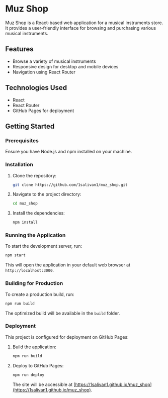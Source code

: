 # Muz Shop

Muz Shop is a React-based web application for a musical instruments store. It provides a user-friendly interface for browsing and purchasing various musical instruments.

## Features

- Browse a variety of musical instruments
- Responsive design for desktop and mobile devices
- Navigation using React Router

## Technologies Used

- React
- React Router
- GitHub Pages for deployment

## Getting Started

### Prerequisites

Ensure you have Node.js and npm installed on your machine.

### Installation

1. Clone the repository:
   ```bash
   git clone https://github.com/1salivan1/muz_shop.git
   ```
2. Navigate to the project directory:
   ```bash
   cd muz_shop
   ```
3. Install the dependencies:
   ```bash
   npm install
   ```

### Running the Application

To start the development server, run:

```bash
npm start
```

This will open the application in your default web browser at `http://localhost:3000`.

### Building for Production

To create a production build, run:

```bash
npm run build
```

The optimized build will be available in the `build` folder.

### Deployment

This project is configured for deployment on GitHub Pages:

1. Build the application:
   ```bash
   npm run build
   ```
2. Deploy to GitHub Pages:
   ```bash
   npm run deploy
   ```
   The site will be accessible at [https://1salivan1.github.io/muz_shop](https://1salivan1.github.io/muz_shop).
